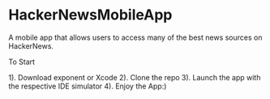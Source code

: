 # HackerNewsMobileApp
A mobile app that allows users to access many of the best news sources on HackerNews.

To Start

1). Download exponent or Xcode
2). Clone the repo
3). Launch the app with the respective IDE simulator
4). Enjoy the App:)
